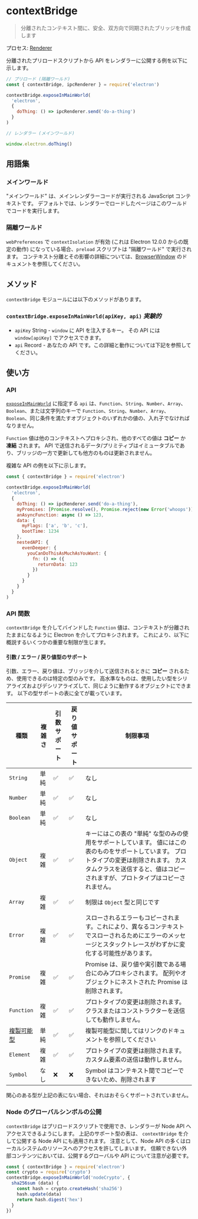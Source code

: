 # contextBridge

> 分離されたコンテキスト間に、安全、双方向で同期されたブリッジを作成します

プロセス: [Renderer](../glossary.md#renderer-process)

分離されたプリロードスクリプトから API をレンダラーに公開する例を以下に示します。

```javascript
// プリロード (隔離ワールド)
const { contextBridge, ipcRenderer } = require('electron')

contextBridge.exposeInMainWorld(
  'electron',
  {
    doThing: () => ipcRenderer.send('do-a-thing')
  }
)
```

```javascript
// レンダラー (メインワールド)

window.electron.doThing()
```

## 用語集

### メインワールド

"メインワールド" は、メインレンダラーコードが実行される JavaScript コンテキストです。 デフォルトでは、レンダラーでロードしたページはこのワールドでコードを実行します。

### 隔離ワールド

`webPreferences` で `contextIsolation` が有効 (これは Electron 12.0.0 からの既定の動作) になっている場合、`preload` スクリプトは "隔離ワールド" で実行されます。  コンテキスト分離とその影響の詳細については、[BrowserWindow](../tutorial/security.md#3-enable-context-isolation-for-remote-content) のドキュメントを参照してください。

## メソッド

`contextBridge` モジュールには以下のメソッドがあります。

### `contextBridge.exposeInMainWorld(apiKey, api)` _実験的_

* `apiKey` String - `window` に API を注入するキー。  その API には `window[apiKey]` でアクセスできます。
* `api` Record - あなたの API です。この詳細と動作については下記を参照してください。

## 使い方

### API

[`exposeInMainWorld`](#contextbridgeexposeinmainworldapikey-api-experimental) に指定する `api` は、`Function`、`String`、`Number`、`Array`、`Boolean`、または文字列のキーで `Function`、`String`、`Number`、`Array`、`Boolean`、同じ条件を満たすオブジェクトのいずれかの値の、入れ子でなければなりません。

`Function` 値は他のコンテキストへプロキシされ、他のすべての値は **コピー** か **凍結** されます。 API で送信されるデータ/プリミティブはイミュータブルであり、ブリッジの一方で更新しても他方のものは更新されません。

複雑な API の例を以下に示します。

```javascript
const { contextBridge } = require('electron')

contextBridge.exposeInMainWorld(
  'electron',
  {
    doThing: () => ipcRenderer.send('do-a-thing'),
    myPromises: [Promise.resolve(), Promise.reject(new Error('whoops'))],
    anAsyncFunction: async () => 123,
    data: {
      myFlags: ['a', 'b', 'c'],
      bootTime: 1234
    },
    nestedAPI: {
      evenDeeper: {
        youCanDoThisAsMuchAsYouWant: {
          fn: () => ({
            returnData: 123
          })
        }
      }
    }
  }
)
```

### API 関数

`contextBridge` を介してバインドした `Function` 値は、コンテキストが分離されたままになるように Electron を介してプロキシされます。  これにより、以下に概説するいくつかの重要な制限が生じます。

#### 引数 / エラー / 戻り値型のサポート

引数、エラー、戻り値は、ブリッジを介して送信されるときに **コピー** されるため、使用できるのは特定の型のみです。 高水準なものは、使用したい型をシリアライズおよびデシリアライズして、同じように動作するオブジェクトにできます。  以下の型サポートの表に全てが載っています。

| 種類                                                                                                   | 複雑さ | 引数サポート | 戻り値サポート | 制限事項                                                                                                                 |
| ---------------------------------------------------------------------------------------------------- | --- | ------ | ------- | -------------------------------------------------------------------------------------------------------------------- |
| `String`                                                                                             | 単純  | ✅      | ✅       | なし                                                                                                                   |
| `Number`                                                                                             | 単純  | ✅      | ✅       | なし                                                                                                                   |
| `Boolean`                                                                                            | 単純  | ✅      | ✅       | なし                                                                                                                   |
| `Object`                                                                                             | 複雑  | ✅      | ✅       | キーにはこの表の "単純" な型のみの使用をサポートしています。  値にはこの表のものをサポートしています。  プロトタイプの変更は削除されます。  カスタムクラスを送信すると、値はコピーされますが、プロトタイプはコピーされません。 |
| `Array`                                                                                              | 複雑  | ✅      | ✅       | 制限は `Object` 型と同じです                                                                                                  |
| `Error`                                                                                              | 複雑  | ✅      | ✅       | スローされるエラーもコピーされます。これにより、異なるコンテキストでスローされるためにエラーのメッセージとスタックトレースがわずかに変化する可能性があります。                                      |
| `Promise`                                                                                            | 複雑  | ✅      | ✅       | Promise は、戻り値や実引数である場合にのみプロキシされます。  配列やオブジェクトにネストされた Promise は削除されます。                                                |
| `Function`                                                                                           | 複雑  | ✅      | ✅       | プロトタイプの変更は削除されます。  クラスまたはコンストラクターを送信しても動作しません。                                                                       |
| [複製可能型](https://developer.mozilla.org/en-US/docs/Web/API/Web_Workers_API/Structured_clone_algorithm) | 単純  | ✅      | ✅       | 複製可能型に関してはリンクのドキュメントを参照してください                                                                                        |
| `Element`                                                                                            | 複雑  | ✅      | ✅       | プロトタイプの変更は削除されます。  カスタム要素の送信は動作しません。                                                                                 |
| `Symbol`                                                                                             | なし  | ❌      | ❌       | Symbol はコンテキスト間でコピーできないため、削除されます                                                                                     |

関心のある型が上記の表にない場合、それはおそらくサポートされていません。

### Node のグローバルシンボルの公開

`contextBridge` はプリロードスクリプトで使用でき、レンダラーが Node API へアクセスできるようにします。 上記のサポート型の表は、 `contextBridge` を介して公開する Node API にも適用されます。 注意として、Node API の多くはローカルシステムのリソースへのアクセスを許してしまいます。 信頼できない外部コンテンツにおいては、公開するグローバルや API について注意が必要です。

```javascript
const { contextBridge } = require('electron')
const crypto = require('crypto')
contextBridge.exposeInMainWorld('nodeCrypto', {
  sha256sum (data) {
    const hash = crypto.createHash('sha256')
    hash.update(data)
    return hash.digest('hex')
  }
})
```
